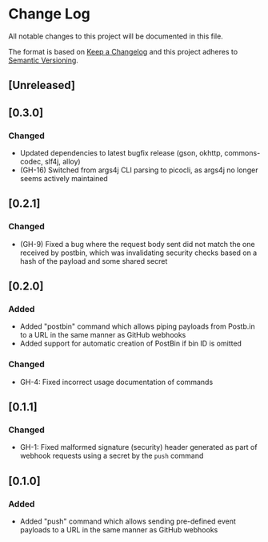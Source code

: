 # Change Log
All notable changes to this project will be documented in this file.

The format is based on [Keep a Changelog](http://keepachangelog.com/)
and this project adheres to [Semantic Versioning](http://semver.org/).

## [Unreleased]

## [0.3.0]
### Changed
- Updated dependencies to latest bugfix release (gson, okhttp, commons-codec, slf4j, alloy)
- (GH-16) Switched from args4j CLI parsing to picocli, as args4j no longer seems actively maintained

## [0.2.1]
### Changed
- (GH-9) Fixed a bug where the request body sent did not match the one received by postbin, which was invalidating security checks based on a hash of the payload and some shared secret

## [0.2.0]
### Added
- Added "postbin" command which allows piping payloads from Postb.in to a URL in the same manner as GitHub webhooks
- Added support for automatic creation of PostBin if bin ID is omitted

### Changed
- GH-4: Fixed incorrect usage documentation of commands

## [0.1.1]
### Changed
- GH-1: Fixed malformed signature (security) header generated as part of webhook requests using a secret by the `push` command

## [0.1.0]
### Added
- Added "push" command which allows sending pre-defined event payloads to a URL in the same manner as GitHub webhooks